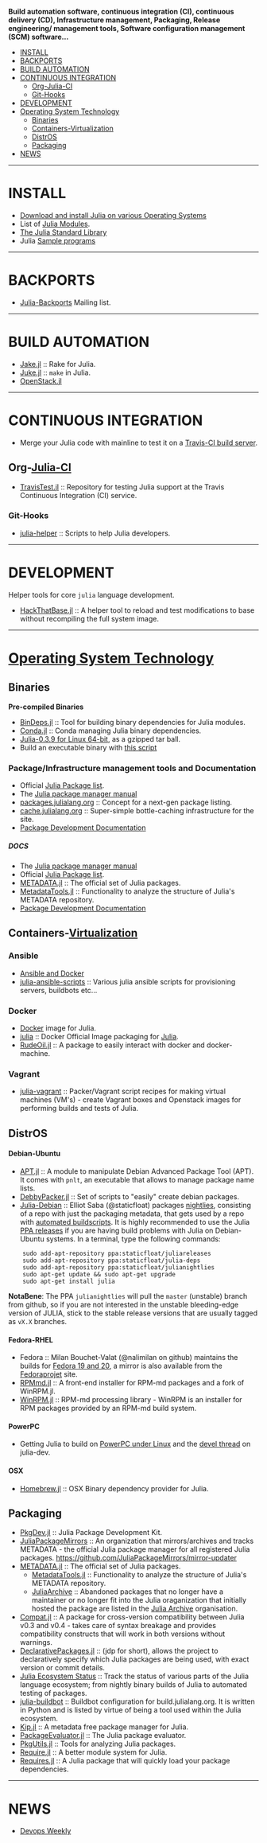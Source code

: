 **Build automation software, continuous integration (CI), continuous delivery (CD), Infrastructure management, Packaging, Release engineering/ management tools, Software configuration management (SCM) software...**

+ [INSTALL](#install)
+ [BACKPORTS](#backports)
+ [BUILD AUTOMATION](#build-automation)
+ [CONTINUOUS INTEGRATION](#continuous-integration)
   + [Org-Julia-CI](#org-julia-ci)
   + [Git-Hooks](#git-hooks)
+ [DEVELOPMENT](#development)
+ [Operating System Technology](#operating-system-technology)
   + [Binaries](#binaries)
   + [Containers-Virtualization](#containers-virtualization)
   + [DistrOS](#distros)
   + [Packaging](#packaging)
+ [NEWS](#news)

----

# INSTALL 
+ [Download and install Julia on various Operating Systems](http://julialang.org/downloads/)
+ List of [Julia Modules](http://docs.julialang.org/en/latest/manual/modules/).
+ [The Julia Standard Library](http://docs.julialang.org/en/latest/stdlib/)
+ Julia [Sample programs](https://github.com/JuliaLang/julia/tree/master/examples)

----

# BACKPORTS
+ [Julia-Backports](https://groups.google.com/forum/#!forum/julia-backports) Mailing list.

----

# BUILD AUTOMATION
+ [Jake.jl](https://github.com/nolta/Jake.jl) :: Rake for Julia.
+ [Juke.jl](https://github.com/kshramt/Juke.jl) :: `make` in Julia.
+ [OpenStack.jl](https://github.com/loladiro/OpenStack.jl)

----

# CONTINUOUS INTEGRATION
+ Merge your Julia code with mainline to test it on a [Travis-CI build server](https://travis-ci.org/JuliaLang/).

## Org-[Julia-CI](https://github.com/julia-ci)
+ [TravisTest.jl](https://github.com/JuliaCI/TravisTest.jl) :: Repository for testing Julia support at the Travis Continuous Integration (CI) service.

### Git-Hooks
+ [julia-helper](https://github.com/jiahao/julia-helper) :: Scripts to help Julia developers.

----

# DEVELOPMENT
Helper tools for core `julia` language development.
+ [HackThatBase.jl](https://github.com/ihnorton/HackThatBase.jl) :: A helper tool to reload and test modifications to base without recompiling the full system image.

----

# [Operating System Technology](http://en.wikipedia.org/wiki/Category:Operating_system_technology)

## Binaries
__Pre-compiled Binaries__
+ [BinDeps.jl](https://github.com/JuliaLang/BinDeps.jl) :: Tool for building binary dependencies for Julia modules.
+ [Conda.jl](https://github.com/Luthaf/Conda.jl) :: Conda managing Julia binary dependencies.
+ [Julia-0.3.9 for Linux 64-bit](https://julialang.s3.amazonaws.com/bin/linux/x64/0.3/julia-0.3.9-linux-x86_64.tar.gz), as a gzipped tar ball. 
+ Build an executable binary with [this script](https://github.com/JuliaLang/julia/blob/master/contrib/build_executable.jl)

### Package/Infrastructure management tools and Documentation 
   - Official [Julia Package list](http://docs.julialang.org/en/latest/packages/packagelist/).
   - The [Julia package manager manual](http://docs.julialang.org/en/latest/manual/packages/)
   - [packages.julialang.org](https://github.com/IainNZ/packages.julialang.org) :: Concept for a next-gen package listing.
   - [cache.julialang.org](https://github.com/staticfloat/cache.julialang.org) :: Super-simple bottle-caching infrastructure for the site.
   - [Package Development Documentation](http://docs.julialang.org/en/latest/manual/packages/#package-development)   

##### DOCS
   - The [Julia package manager manual](http://docs.julialang.org/en/latest/manual/packages/)
   - Official [Julia Package list](http://pkg.julialang.org/).
   - [METADATA.jl](https://github.com/JuliaLang/METADATA.jl) :: The official set of Julia packages.
   - [MetadataTools.jl](https://github.com/IainNZ/MetadataTools.jl) :: Functionality to analyze the structure of Julia's METADATA repository.
   - [Package Development Documentation](http://docs.julialang.org/en/latest/manual/packages/#package-development)


## Containers-[Virtualization](http://en.wikipedia.org/wiki/Category:Virtualization_software)
### Ansible
+ [Ansible and Docker](https://developer.rackspace.com/blog/ansible-and-docker/)
+ [julia-ansible-scripts](https://github.com/staticfloat/julia-ansible-scripts) :: Various julia ansible scripts for provisioning servers, buildbots etc... 

### Docker
+ [Docker](https://registry.hub.docker.com/_/julia/) image for Julia.
+ [julia](https://github.com/docker-library/julia) :: Docker Official Image packaging for [Julia](http://julialang.org/).
+ [RudeOil.jl](https://github.com/UCL/RudeOil.jl) :: A package to easily interact with docker and docker-machine.

### Vagrant
+ [julia-vagrant](https://github.com/staticfloat/julia-vagrant) :: Packer/Vagrant script recipes for making virtual machines (VM's) - create Vagrant boxes and Openstack images for performing builds and tests of Julia.



## DistrOS

#### Debian-Ubuntu
+ [APT.jl](https://github.com/bbshortcut/APT.jl) :: A module to manipulate Debian Advanced Package Tool (APT). It comes with `pnlt`, an executable that allows to manage package name lists.
+ [DebbyPacker.jl](https://github.com/UCL/DebbyPacker.jl) :: Set of scripts to "easily" create debian packages.
+ [Julia-Debian](https://github.com/staticfloat/julia-debian) :: Elliot Saba (@staticfloat) packages [nightlies](https://launchpad.net/~staticfloat/+archive/ubuntu/juliareleases), consisting of a repo with just the packaging metadata, that gets used by a repo with [automated buildscripts](https://github.com/staticfloat/julia-nightly-packaging). It is highly recommended to use the Julia [PPA releases](https://launchpad.net/~staticfloat/+archive/ubuntu/juliareleases) if you are having build problems with Julia on Debian-Ubuntu systems. In a terminal, type the following commands:

```
    sudo add-apt-repository ppa:staticfloat/juliareleases
    sudo add-apt-repository ppa:staticfloat/julia-deps
    sudo add-apt-repository ppa:staticfloat/julianightlies
    sudo apt-get update && sudo apt-get upgrade
    sudo apt-get install julia
```

__NotaBene__: The PPA `julianightlies` will pull the `master` (unstable) branch from github, so if you are not interested in the unstable bleeding-edge version of JULIA, stick to the stable release versions that are usually tagged as `vX.X` branches.

#### Fedora-RHEL
+ Fedora :: Milan Bouchet-Valat (@nalimilan on github) maintains the builds for [Fedora 19 and 20](http://nalimilan.perso.neuf.fr/transfert/), a mirror is also available from the [Fedoraprojet](http://copr-be.cloud.fedoraproject.org/results/nalimilan/julia/) site.
+ [RPMmd.jl](https://github.com/ihnorton/RPMmd.jl) :: A front-end installer for RPM-md packages and a fork of WinRPM.jl.
+ [WinRPM.jl](https://github.com/JuliaLang/WinRPM.jl) :: RPM-md processing library - WinRPM is an installer for RPM packages provided by an RPM-md build system.

#### PowerPC
+ Getting Julia to build on [PowerPC under Linux](https://github.com/JuliaLang/julia/blob/master/Make.powerpc) and the [devel thread](https://groups.google.com/forum/#!topic/julia-dev/BYVCyUlNR8c) on julia-dev.

#### OSX
+ [Homebrew.jl](https://github.com/JuliaLang/Homebrew.jl/) :: OSX Binary dependency provider for Julia.


## Packaging
+ [PkgDev.jl](https://github.com/JuliaLang/PkgDev.jl) :: Julia Package Development Kit.
+ [JuliaPackageMirrors](https://github.com/JuliaPackageMirrors) :: An organization that mirrors/archives and tracks METADATA - the official Julia package manager for all registered Julia packages.
https://github.com/JuliaPackageMirrors/mirror-updater
+ [METADATA.jl](https://github.com/JuliaLang/METADATA.jl) :: The official set of Julia packages.
   + [MetadataTools.jl](https://github.com/IainNZ/MetadataTools.jl) :: Functionality to analyze the structure of Julia's METADATA repository.
   + [JuliaArchive](https://JuliaArchive.github.io) :: Abandoned packages that no longer have a maintainer or no longer fit into the Julia oraganization that initially hosted the package are listed in the [Julia Archive](https://github.com/JuliaArchive) organisation.
+ [Compat.jl](https://github.com/JuliaLang/Compat.jl) :: A package for cross-version compatibility between Julia v0.3 and v0.4 - takes care of syntax breakage and provides compatibility constructs that will work in both versions without warnings.       
+ [DeclarativePackages.jl](https://github.com/rened/DeclarativePackages.jl) :: (jdp for short), allows the project to declaratively specify which Julia packages are being used, with exact version or commit details.
+ [Julia Ecosystem Status](http://status.julialang.org/) :: Track the status of various parts of the Julia language ecosystem; from nightly binary builds of Julia to automated testing of packages.
+ [julia-buildbot](https://github.com/staticfloat/julia-buildbot) :: Buildbot configuration for build.julialang.org. It is written in Python and is listed by virtue of being a tool used within the Julia ecosystem.
+ [Kip.jl](https://github.com/jkroso/Kip.jl) :: A metadata free package manager for Julia.
+ [PackageEvaluator.jl](https://github.com/IainNZ/PackageEvaluator.jl) :: The Julia package evaluator.
+ [PkgUtils.jl](https://github.com/johnmyleswhite/PkgUtils.jl) :: Tools for analyzing Julia packages.
+ [Require.jl](https://github.com/jkroso/Require.jl) :: A better module system for Julia.
+ [Requires.jl](https://github.com/one-more-minute/Requires.jl) :: A Julia package that will quickly load your package dependencies.

----

# NEWS
+ [Devops Weekly](http://www.devopsweekly.com/)


